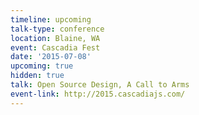 ```yaml
---
timeline: upcoming
talk-type: conference
location: Blaine, WA
event: Cascadia Fest
date: '2015-07-08'
upcoming: true
hidden: true
talk: Open Source Design, A Call to Arms
event-link: http://2015.cascadiajs.com/
---
```

